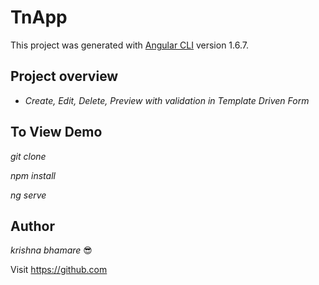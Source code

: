 # TnApp

This project was generated with [Angular CLI](https://github.com/angular/angular-cli) version 1.6.7.

## Project overview
- *Create, Edit, Delete, Preview with validation in Template Driven Form*

## To View Demo

*git clone <repository path>*
  
*npm install*

*ng serve*

## Author
*krishna bhamare* :sunglasses:
  
Visit https://github.com
